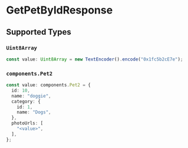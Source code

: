 # GetPetByIdResponse


## Supported Types

### `Uint8Array`

```typescript
const value: Uint8Array = new TextEncoder().encode("0x1fc5b2cE7e");
```

### `components.Pet2`

```typescript
const value: components.Pet2 = {
  id: 10,
  name: "doggie",
  category: {
    id: 1,
    name: "Dogs",
  },
  photoUrls: [
    "<value>",
  ],
};
```

